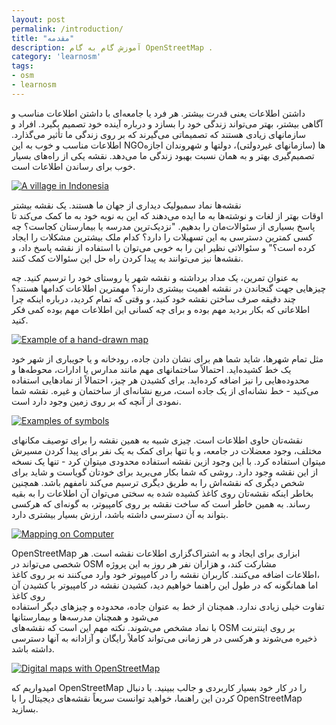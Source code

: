 ```yaml
---
layout: post
permalink: /introduction/
title: "مقدمه"
description: آموزش گام به گام OpenStreetMap .
category: 'learnosm'
tags:
- osm
- learnosm
---
```



<p>داشتن اطلاعات یعنی قدرت بیشتر. هر فرد یا جامعه‌ای با داشتن اطلاعات مناسب و
آگاهی بیشتر، بهتر می‌تواند
زندگی خود را بسازد و درباره‌ آینده خود تصمیم بگیرد. افراد و سازمانهای زیادی هستند که
تصمیماتی می‌گیرند که بر روی زندگی ما تأثیر می‌گذارد. اطلاعات مناسب و خوب
به این NGOها (سازمانهای غیردولتی)، دولتها و شهروندان اجازه تصمیم‌گیری بهتر
و به همان نسبت بهبود زندگی ما می‌دهد. نقشه یکی از راه‌های بسیار خوب
برای رساندن اطلاعات است.</p>
<p><a target="_blank" rel="noopener noreferrer" href="https://learnosm.org/images/beginner/village-in-indonesia.png"><img src="https://learnosm.org/images/beginner/village-in-indonesia.png" alt="A village in Indonesia" style="max-width:100%;"></a></p>
<p>نقشه‌ها نماد سمبولیک دیداری از جهان ما هستند. یک نقشه‌ بیشتر<br>
اوقات بهتر از لغات و نوشته‌ها به ما ایده می‌دهند که این به نوبه خود به ما کمک می‌کند تا پاسخ
بسیاری از سئوالات‌مان را بدهیم. "نزدیک‌ترین مدرسه یا بیمارستان کجاست؟ چه کسی
کمترین دسترسی به این تسهیلات را دارد؟ کدام ملک بیشترین
مشکلات را ایجاد کرده است؟" و سئوالاتی نظیر این را به خوبی می‌توان با استفاده از نقشه پاسخ داد،
و نقشه‌ها نیز می‌توانند به پیدا کردن راه حل این سئوالات کمک کنند.</p>
<p>به عنوان تمرین، یک مداد برداشته و نقشه شهر یا روستای خود را ترسیم کنید. چه چیزهایی
جهت گنجاندن در نقشه اهمیت بیشتری دارند؟ مهمترین
اطلاعات کدامها هستند؟ چند دقیقه صرف ساختن نقشه خود کنید، و وقتی که
تمام کردید، درباره اینکه چرا اطلاعاتی که بکار بردید مهم بوده و
برای چه کسانی این اطلاعات مهم بوده کمی فکر کنید.</p>
<p><a target="_blank" rel="noopener noreferrer" href="https://learnosm.org/images/beginner/hand-drawn-map.png"><img src="https://learnosm.org/images/beginner/hand-drawn-map.png" alt="Example of a hand-drawn map" style="max-width:100%;"></a></p>
<p>مثل تمام شهرها، شاید شما هم برای نشان دادن جاده، رودخانه و یا جویباری از شهر خود یک خط
کشیده‌اید. احتمالاً ساختمانهای مهم مانند مدارس یا ادارات،
محوطه‌ها و محدوده‌هایی را نیز اضافه کرده‌اید. برای کشیدن هر چیز،
احتمالاً از نمادهایی استفاده می‌کنید - خط نشانه‌ای از یک جاده است، مربع
نشانه‌ای از ساختمان و غیره. نقشه شما نمودی از
آنچه که بر روی زمین وجود دارد است.</p>
<p><a target="_blank" rel="noopener noreferrer" href="https://learnosm.org/images/beginner/examples-of-symbols.png"><img src="https://learnosm.org/images/beginner/examples-of-symbols.png" alt="Examples of symbols" style="max-width:100%;"></a></p>
<p>نقشه‌تان حاوی اطلاعات است. چیزی شبیه به همین نقشه را برای توصیف
مکانهای مختلف، وجود معضلات در جامعه،
و یا تنها برای کمک به یک نفر برای پیدا کردن مسیرش میتوان استفاده کرد. با این وجود
ازین نقشه استفاده محدودی میتوان کرد - تنها یک نسخه از این نقشه وجود دارد.
روشی که شما بکار می‌برید برای خودتان گویاست و شاید برای شخص دیگری
که نقشه‌اش را به طریق دیگری ترسیم می‌کند نامفهم باشد. همچنین بخاطر اینکه نقشه‌تان
روی کاغذ کشیده شده به سختی می‌توان آن اطلاعات را به بقیه رساند.
به همین خاطر است که ساخت نقشه بر روی کامپیوتر، به گونه‌ای که هرکسی بتواند به آن
دسترسی داشته باشد، ارزش بسیار بیشتری دارد.</p>
<p><a target="_blank" rel="noopener noreferrer" href="https://learnosm.org/images/beginner/mapping-on-computer.png"><img src="https://learnosm.org/images/beginner/mapping-on-computer.png" alt="Mapping on Computer" style="max-width:100%;"></a></p>
<p>OpenStreetMap ابزاری برای ایجاد و به اشتراک‌گزاری اطلاعات نقشه است.
هر شخصی می‌تواند در OSM مشارکت کند، و هزاران نفر هر روز به این پروژه<br>
اطلاعات اضافه می‌کنند. کاربران نقشه را در کامپیوتر خود وارد می‌کنند نه بر روی کاغذ،<br>
اما همانگونه که در طول این راهنما خواهیم دید، کشیدن نقشه در کامپیوتر با کشیدن آن روی کاغذ<br>
تفاوت خیلی زیادی ندارد. همچنان از خط به عنوان جاده،
محدوده و چیزهای دیگر استفاده می‌شود و همچنان مدرسه‌ها و بیمارستانها<br>
با نماد مشخص می‌شوند. نکته مهم این است که نقشه‌های OSM بر روی اینترنت<br>
ذخیره می‌شوند و هرکسی در هر زمانی می‌تواند کاملاً رایگان و آزادانه به آنها دسترسی داشته باشد.</p>
<p><a target="_blank" rel="noopener noreferrer" href="https://learnosm.org/images/beginner/digital-maps-with-osm.png"><img src="https://learnosm.org/images/beginner/digital-maps-with-osm.png" alt="Digital maps with OpenStreetMap" style="max-width:100%;"></a></p>
<p>امیدواریم که OpenStreetMap را در کار خود بسیار کاربردی و جالب
ببینید. با دنبال کردن این راهنما، خواهید توانست سریعاً
نقشه‌های دیجیتال را با OpenStreetMap بسازید.</p>
